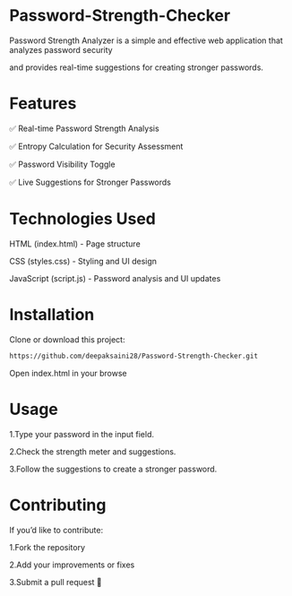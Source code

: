 # Password-Strength-Checker
Password Strength Analyzer is a simple and effective web application that analyzes password security 

and provides real-time suggestions for creating stronger passwords.

# Features
✅ Real-time Password Strength Analysis

✅ Entropy Calculation for Security Assessment

✅ Password Visibility Toggle

✅ Live Suggestions for Stronger Passwords

# Technologies Used
HTML (index.html) - Page structure

CSS (styles.css) - Styling and UI design

JavaScript (script.js) - Password analysis and UI updates

# Installation
Clone or download this project:
```sh
https://github.com/deepaksaini28/Password-Strength-Checker.git
```
Open index.html in your browse

# Usage
1.Type your password in the input field.

2.Check the strength meter and suggestions.

3.Follow the suggestions to create a stronger password.

# Contributing
If you’d like to contribute:

1.Fork the repository

2.Add your improvements or fixes

3.Submit a pull request 🚀
